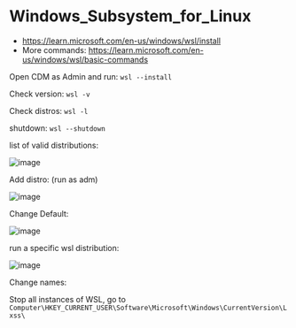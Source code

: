 # Windows_Subsystem_for_Linux



- https://learn.microsoft.com/en-us/windows/wsl/install
- More commands: https://learn.microsoft.com/en-us/windows/wsl/basic-commands

Open CDM as Admin and run: `wsl --install`

Check version: `wsl -v`


Check distros: `wsl -l`

shutdown:  `wsl --shutdown`


list of valid distributions:

![image](https://github.com/geraldotech/CheatSheets/assets/92253544/905662f8-2fe8-4006-b394-0c3e235c5940)

Add distro: (run as adm)

![image](https://github.com/geraldotech/CheatSheets/assets/92253544/87212799-5417-42ae-8bd5-aa05b4752be9)

Change Default:

![image](https://github.com/geraldotech/CheatSheets/assets/92253544/8a82790c-2e0e-4582-9b7c-ad8a285b7d39)

run a specific wsl distribution:

![image](https://github.com/geraldotech/CheatSheets/assets/92253544/2380e2c1-d3db-4782-b346-8ee7ba2b6394)

Change names:

Stop all instances of WSL, go to `Computer\HKEY_CURRENT_USER\Software\Microsoft\Windows\CurrentVersion\Lxss\`







